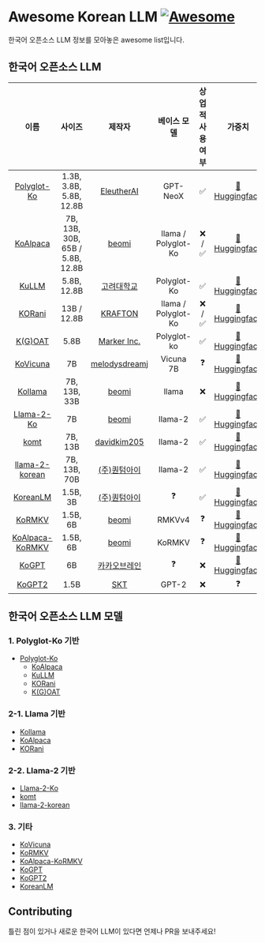 # Awesome Korean LLM [![Awesome](https://awesome.re/badge.svg)](https://awesome.re)

한국어 오픈소스 LLM 정보를 모아놓은 awesome list입니다.

## 한국어 오픈소스 LLM

|                                 이름                                 |               사이즈               |                        제작자                         |       베이스 모델        | 상업적 사용 여부 |                                       가중치                                       |
|:------------------------------------------------------------------:|:-------------------------------:|:--------------------------------------------------:|:-------------------:|:---------:|:-------------------------------------------------------------------------------:|
|       [Polyglot-Ko](https://github.com/EleutherAI/polyglot)        |     1.3B, 3.8B, 5.8B, 12.8B     |    [EleutherAI](https://github.com/EleutherAI)     |      GPT-NeoX       |     ✅     | [🤗 Huggingface](https://huggingface.co/EleutherAI/polyglot-ko-12.8b/tree/main) |
|           [KoAlpaca](https://github.com/Beomi/KoAlpaca)            | 7B, 13B, 30B, 65B / 5.8B, 12.8B |         [beomi](https://github.com/Beomi)          | llama / Polyglot-Ko |  ❌  /  ✅  |     [🤗 Huggingface](https://huggingface.co/beomi/KoAlpaca-Polyglot-12.8B)      |
|            [KuLLM](https://github.com/nlpai-lab/KULLM)             |           5.8B, 12.8B           |       [고려대학교](https://github.com/nlpai-lab)        |     Polyglot-Ko     |     ✅     |   [🤗 Huggingface](https://huggingface.co/nlpai-lab/kullm-polyglot-12.8b-v2)    |
|           [KORani](https://github.com/krafton-ai/KORani)           |           13B / 12.8B           |      [KRAFTON](https://github.com/krafton-ai)      | llama / Polyglot-Ko |  ❌  /  ✅  |         [🤗 Huggingface](https://huggingface.co/KRAFTON/KORani-v3-13B)          |
|       [K(G)OAT](https://github.com/Marker-Inc-Korea/K-G-OAT)       |              5.8B               | [Marker Inc.](https://github.com/Marker-Inc-Korea) |     Polyglot-ko     |     ✅     |     [🤗 Huggingface](https://huggingface.co/DopeorNope/KOAT-5.8b/tree/main)     |
|       [KoVicuna](https://github.com/melodysdreamj/KoVicuna)        |               7B                | [melodysdreamj](https://github.com/melodysdreamj)  |      Vicuna 7B      |     ❓     |          [🤗 Huggingface](https://huggingface.co/junelee/ko_vicuna_7b)          |
|        [Kollama](https://huggingface.co/beomi/kollama-33b)         |          7B, 13B, 33B           |         [beomi](https://github.com/Beomi)          |        llama        |     ❌     |           [🤗 Huggingface](https://huggingface.co/beomi/kollama-33b)            |
|      [Llama-2-Ko](https://huggingface.co/beomi/llama-2-ko-7b)      |               7B                |         [beomi](https://github.com/Beomi)          |       llama-2       |     ✅     |          [🤗 Huggingface](https://huggingface.co/beomi/llama-2-ko-7b)           ||    [KoLlama2](https://github.com/psymon-dev/KoLlama2)    |            ㅇ            |    [psymon-dev](https://github.com/psymon-dev)     |      llama-2       |     ❓     |           [🤗 Huggingface](https://huggingface.co/psymon/KoLlama2-7b)           |
|            [komt](https://github.com/davidkim205/komt)             |             7B, 13B             |   [davidkim205](https://github.com/davidkim205)    |       llama-2       |     ✅     |    [🤗 Huggingface](https://huggingface.co/davidkim205/komt-Llama-2-13b-hf)     |
|[llama-2-korean](https://huggingface.co/quantumaikr/llama-2-70b-fb16-korean)|  7B, 13B, 70B           |   [(주)퀀텀아이](https://github.com/quantumaikr)    |       llama-2       |     ✅     |    [🤗 Huggingface](https://huggingface.co/quantumaikr/llama-2-70b-fb16-korean) |
|        [KoreanLM](https://github.com/quantumaikr/KoreanLM)         |            1.5B, 3B             |   [(주)퀀텀아이](https://github.com/quantumaikr)    |          ❓         |     ✅     |    [🤗 Huggingface](https://huggingface.co/quantumaikr/KoreanLM)               |
|         [KoRMKV](https://huggingface.co/beomi/KoRWKV-1.5B)         |            1.5B, 6B             |         [beomi](https://github.com/Beomi)          |       RMKVv4        |     ❓     |           [🤗 Huggingface](https://huggingface.co/beomi/KoRWKV-1.5B)            |
| [KoAlpaca-KoRMKV](https://huggingface.co/beomi/KoAlpaca-KoRWKV-6B) |            1.5B, 6B             |         [beomi](https://github.com/Beomi)          |       KoRMKV        |     ❓     |           [🤗 Huggingface](https://huggingface.co/beomi/KoRWKV-1.5B)            |
|            [KoGPT](https://github.com/kakaobrain/kogpt)            |               6B                |      [카카오브레인](https://github.com/kakaobrain)       |          ❓          |     ❌     | [🤗 Huggingface](https://huggingface.co/kakaobrain/kogpt/tree/KoGPT6B-ryan1.5b) |
|             [KoGPT2](https://github.com/SKT-AI/KoGPT2)             |              1.5B               |          [SKT](https://github.com/SKT-AI)          |        GPT-2        |     ❌     |                                        ❓                                        |

## 한국어 오픈소스 LLM 모델
### 1. Polyglot-Ko 기반
- [Polyglot-Ko](https://github.com/EleutherAI/polyglot)
  - [KoAlpaca](https://github.com/Beomi/KoAlpaca)
  - [KuLLM](https://github.com/nlpai-lab/KULLM)
  - [KORani](https://github.com/krafton-ai/KORani) 
  - [K(G)OAT](https://github.com/Marker-Inc-Korea/K-G-OAT) 

### 2-1. Llama 기반
- [Kollama](https://huggingface.co/beomi/kollama-33b)
- [KoAlpaca](https://github.com/Beomi/KoAlpaca)
- [KORani](https://github.com/krafton-ai/KORani)

### 2-2. Llama-2 기반
- [Llama-2-Ko](https://huggingface.co/beomi/llama-2-ko-7b)
- [komt](https://github.com/davidkim205/komt)
- [llama-2-korean](https://huggingface.co/quantumaikr/llama-2-70b-fb16-korean)

### 3. 기타
- [KoVicuna](https://github.com/melodysdreamj/KoVicuna)
- [KoRMKV](https://huggingface.co/beomi/KoRWKV-1.5B)
- [KoAlpaca-KoRMKV](https://huggingface.co/beomi/KoAlpaca-KoRWKV-6B)
- [KoGPT](https://github.com/kakaobrain/kogpt)
- [KoGPT2](https://github.com/SKT-AI/KoGPT2)
- [KoreanLM](https://github.com/quantumaikr/KoreanLM)


## Contributing

틀린 점이 있거나 새로운 한국어 LLM이 있다면 언제나 PR을 보내주세요!
